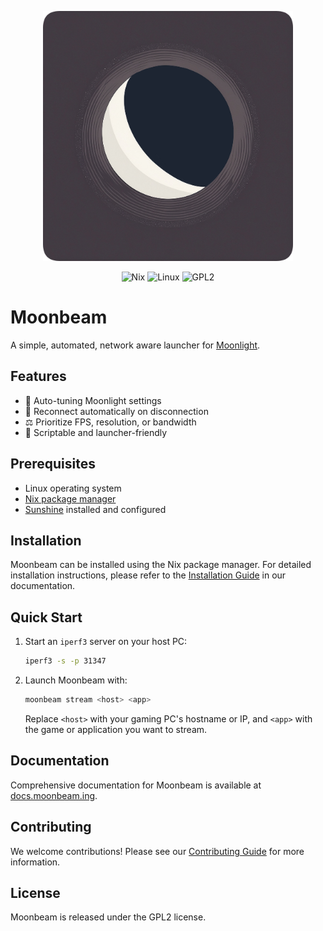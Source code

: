 <p align="center">
  <img src="./moonbeam-logo.png" alt="Moonbeam Logo" width="400">
</p>

<p align="center">
    <img alt="Nix" src="https://img.shields.io/badge/Nix-5277C3?style=for-the-badge&logo=nixos&logoColor=white" style="max-width: 100%;">
    <img alt="Linux" src="https://img.shields.io/badge/Linux-FCC624?style=for-the-badge&amp;logo=linux&amp;logoColor=black" style="max-width: 100%;">
    <img alt="GPL2" src="https://img.shields.io/badge/license-GPL2-blue.svg?style=for-the-badge" style="max-width: 100%;">
</p>

# Moonbeam

A simple, automated, network aware launcher for  [Moonlight](https://moonlight-stream.org).

## Features

- 🤖 Auto-tuning Moonlight settings
- 🔌 Reconnect automatically on disconnection
- ⚖️ Prioritize FPS, resolution, or bandwidth
- 🧩 Scriptable and launcher-friendly


## Prerequisites

- Linux operating system
- [Nix package manager](https://nixos.org/download.html)
- [Sunshine](https://github.com/LizardByte/Sunshine) installed and configured

## Installation

Moonbeam can be installed using the Nix package manager. For detailed installation instructions, please refer to the [Installation Guide](https://moonbeam.ing/getting-started/installation-guide/) in our documentation.

## Quick Start

1. Start an `iperf3` server on your host PC:

   ```bash
   iperf3 -s -p 31347
   ```

2. Launch Moonbeam with:

   ```bash
   moonbeam stream <host> <app>
   ```

   Replace `<host>` with your gaming PC's hostname or IP, and `<app>` with the game or application you want to stream.

## Documentation

Comprehensive documentation for Moonbeam is available at [docs.moonbeam.ing](https://moonbeam.ing/).

## Contributing

We welcome contributions! Please see our [Contributing Guide](https://moonbeam.ing/support/contributing/) for more information.

## License

Moonbeam is released under the GPL2 license.
